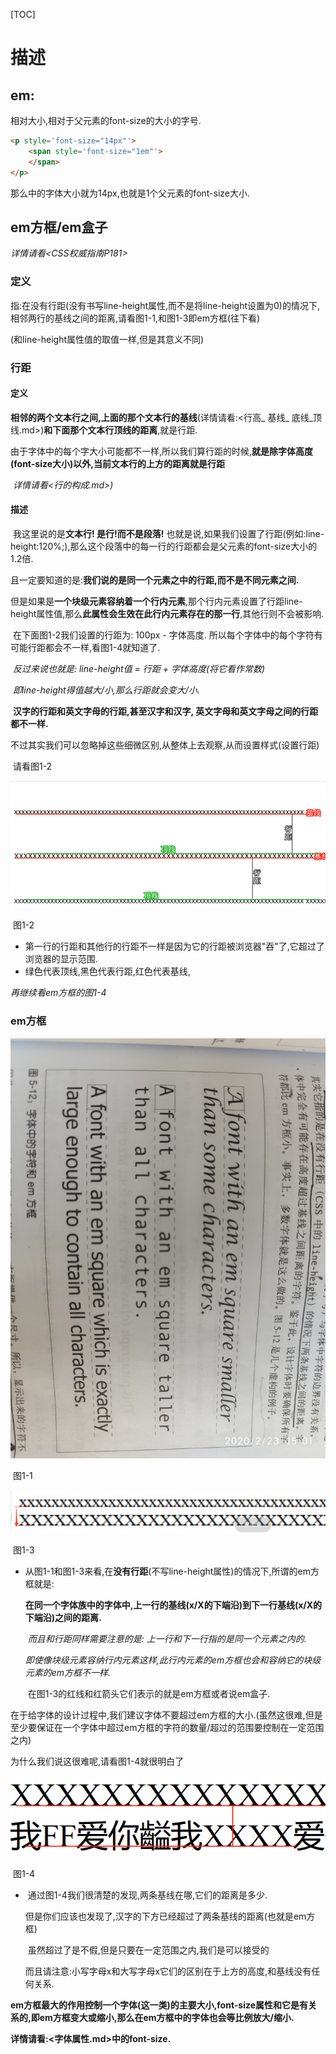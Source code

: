 [TOC]



# 描述

## em:

相对大小,相对于父元素的font-size的大小的字号.

```html
<p style='font-size="14px"'>
    <span style='font-size="1em"'>
    </span>
</p>
```

那么<span>中的字体大小就为14px,也就是1个父元素的font-size大小.

## em方框/em盒子

*详情请看<CSS权威指南P181>*

### 定义

指:在没有行距(没有书写line-height属性,而不是将line-height设置为0)的情况下,相邻两行的基线之间的距离,请看图1-1,和图1-3即em方框(往下看)

(和line-height属性值的取值一样,但是其意义不同)

### 行距

#### 定义

**相邻的两个文本行之间,上面的那个文本行的基线**(详情请看:<行高_ 基线_ 底线_顶线.md>)**和下面那个文本行顶线的距离**,就是行距.

​	由于字体中的每个字大小可能都不一样,所以我们算行距的时候,**就是除字体高度(font-size大小)以外,当前文本行的上方的距离就是行距**

​		*详情请看<行的构成.md>)*

#### 描述

​	我这里说的是**文本行! 是行!而不是段落!** 也就是说,如果我们设置了行距(例如:line-height:120%;),那么这个段落中的每一行的行距都会是父元素的font-size大小的1.2倍.

​		且一定要知道的是:**我们说的是同一个元素之中的行距,而不是不同元素之间.**

​		但是如果是**一个块级元素容纳着一个行内元素**,那个行内元素设置了行距line-height属性值,那么**此属性会生效在此行内元素存在的那一行**,其他行则不会被影响.

​	在下面图1-2我们设置的行距为: 100px - 字体高度. 所以每个字体中的每个字符有可能行距都会不一样,看图1-4就知道了.

​		*反过来说也就是: line-height值 = 行距 + 字体高度(将它看作常数)*

​		*即line-height得值越大/小,那么行距就会变大/小.*

​	**汉字的行距和英文字母的行距,甚至汉字和汉字, 英文字母和英文字母之间的行距都不一样.**

​	不过其实我们可以忽略掉这些细微区别,从整体上去观察,从而设置样式(设置行距)

​	请看图1-2

![](../../picture/行距.png)

​																图1-2

- 第一行的行距和其他行的行距不一样是因为它的行距被浏览器"吞"了,它超过了浏览器的显示范围.
- 绿色代表顶线,黑色代表行距,红色代表基线, 

*再继续看em方框的图1-4*

### em方框

![](../../picture/QQ图片20200223150153.jpg)

​																		图1-1

![](../../picture/em方框.png)

​																		图1-3

- ​    从图1-1和图1-3来看,在**没有行距**(不写line-height属性)的情况下,所谓的em方框就是:

  ​		**在同一个字体族中的字体中,上一行的基线(x/X的下端沿)到下一行基线(x/X的下端沿)之间的距离.**

  ​		*而且和行距同样需要注意的是: 上一行和下一行指的是同一个元素之内的.*

  ​		*即使像块级元素容纳行内元素这样,此行内元素的em方框也会和容纳它的块级元素的em方框不一样.*

  ​	在图1-3的红线和红箭头它们表示的就是em方框或者说em盒子.

在于给字体的设计过程中,我们建议字体不要超过em方框的大小.(虽然这很难,但是至少要保证在一个字体中超过em方框的字符的数量/超过的范围要控制在一定范围之内)

为什么我们说这很难呢,请看图1-4就很明白了

![](../../picture/em方框1-2.png)

​																		图1-4

- ​    通过图1-4我们很清楚的发现,两条基线在哪,它们的距离是多少.

  ​    但是你们应该也发现了,汉字的下方已经超过了两条基线的距离(也就是em方框)

  ​	虽然超过了是不假,但是只要在一定范围之内,我们是可以接受的

  ​	而且请注意:小写字母x和大写字母x它们的区别在于上方的高度,和基线没有任何关系.

**em方框最大的作用控制一个字体(这一类)的主要大小,font-size属性和它是有关系的,即em方框变大或缩小,那么在em方框中的字体也会等比例放大/缩小.**

**详情请看:<字体属性.md>中的font-size.**